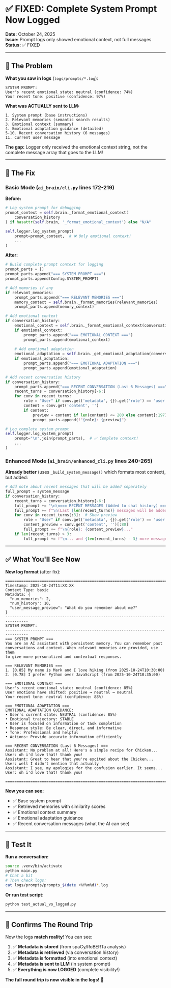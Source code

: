 # ✅ FIXED: Complete System Prompt Now Logged

**Date:** October 24, 2025  
**Issue:** Prompt logs only showed emotional context, not full messages  
**Status:** ✅ FIXED

---

## 🐛 The Problem

**What you saw in logs** (`logs/prompts/*.log`):
```
SYSTEM PROMPT:
User's recent emotional state: neutral (confidence: 74%)
Your recent tone: positive (confidence: 97%)
```

**What was ACTUALLY sent to LLM:**
```
1. System prompt (base instructions)
2. Relevant memories (semantic search results)  
3. Emotional context (summary)
4. Emotional adaptation guidance (detailed)
5-10. Recent conversation history (6 messages)
11. Current user message
```

**The gap:** Logger only received the emotional context string, not the complete message array that goes to the LLM!

---

## 🔧 The Fix

### Basic Mode (`ai_brain/cli.py` lines 172-219)

**Before:**
```python
# Log system prompt for debugging
prompt_context = self.brain._format_emotional_context(
    conversation_history
) if hasattr(self.brain, '_format_emotional_context') else "N/A"

self.logger.log_system_prompt(
    prompt=prompt_context,  # ❌ Only emotional context!
    ...
)
```

**After:**
```python
# Build complete prompt context for logging
prompt_parts = []
prompt_parts.append("=== SYSTEM PROMPT ===")
prompt_parts.append(Config.SYSTEM_PROMPT)

# Add memories if any
if relevant_memories:
    prompt_parts.append("=== RELEVANT MEMORIES ===")
    memory_context = self.brain._format_memories(relevant_memories)
    prompt_parts.append(memory_context)

# Add emotional context
if conversation_history:
    emotional_context = self.brain._format_emotional_context(conversation_history)
    if emotional_context:
        prompt_parts.append("=== EMOTIONAL CONTEXT ===")
        prompt_parts.append(emotional_context)
    
    # Add emotional adaptation
    emotional_adaptation = self.brain._get_emotional_adaptation(conversation_history)
    if emotional_adaptation:
        prompt_parts.append("=== EMOTIONAL ADAPTATION ===")
        prompt_parts.append(emotional_adaptation)

# Add recent conversation history
if conversation_history:
    prompt_parts.append("=== RECENT CONVERSATION (Last 6 Messages) ===")
    recent_turns = conversation_history[-6:]
    for conv in recent_turns:
        role = "User" if conv.get('metadata', {}).get('role') == 'user' else "Assistant"
        content = conv.get('content', '')
        if content:
            preview = content if len(content) <= 200 else content[:197] + "..."
            prompt_parts.append(f"{role}: {preview}")

# Log complete system prompt
self.logger.log_system_prompt(
    prompt="\n".join(prompt_parts),  # ✅ Complete context!
    ...
)
```

### Enhanced Mode (`ai_brain/enhanced_cli.py` lines 240-265)

**Already better** (uses `_build_system_message()` which formats most context), but added:

```python
# Add note about recent messages that will be added separately
full_prompt = system_message
if conversation_history:
    recent_turns = conversation_history[-6:]
    full_prompt += "\n\n=== RECENT MESSAGES (Added to chat history) ==="
    full_prompt += f"\n(Last {len(recent_turns)} messages will be added as proper chat messages)"
    for conv in recent_turns[:3]:  # Show preview
        role = "User" if conv.get('metadata', {}).get('role') == 'user' else "Assistant"
        content_preview = conv.get('content', '')[:80]
        full_prompt += f"\n{role}: {content_preview}..."
    if len(recent_turns) > 3:
        full_prompt += f"\n... and {len(recent_turns) - 3} more messages"
```

---

## ✅ What You'll See Now

**New log format** (after fix):

```
================================================================================
Timestamp: 2025-10-24T11:XX:XX
Context Type: basic
Metadata: {
  "num_memories": 2,
  "num_history": 10,
  "user_message_preview": "What do you remember about me?"
}
--------------------------------------------------------------------------------
SYSTEM PROMPT:
--------------------------------------------------------------------------------
=== SYSTEM PROMPT ===
You are an AI assistant with persistent memory. You can remember past 
conversations and context. When relevant memories are provided, use them 
to give more personalized and contextual responses.

=== RELEVANT MEMORIES ===
1. [0.85] My name is Mark and I love hiking (from 2025-10-24T10:30:00)
2. [0.78] I prefer Python over JavaScript (from 2025-10-24T10:35:00)

=== EMOTIONAL CONTEXT ===
User's recent emotional state: neutral (confidence: 85%) 
User emotions have shifted: positive → neutral → neutral 
Your recent tone: neutral (confidence: 88%)

=== EMOTIONAL ADAPTATION ===
EMOTIONAL ADAPTATION GUIDANCE:
• User's current state: NEUTRAL (confidence: 85%)
• Emotional trajectory: STABLE
• User is focused on information or task completion
• Response style: Be clear, direct, and informative
• Tone: Professional and helpful
• Actions: Provide accurate information efficiently

=== RECENT CONVERSATION (Last 6 Messages) ===
Assistant: No problem at all! Here's a simple recipe for Chicken...
User: oh i'd love that! thank you!
Assistant: Great to hear that you're excited about the Chicken...
User: well I didn't mention that actually
Assistant: I see, my apologies for the confusion earlier. It seems...
User: oh i'd love that! thank you!

================================================================================
```

**Now you can see:**
- ✅ Base system prompt
- ✅ Retrieved memories with similarity scores
- ✅ Emotional context summary
- ✅ Emotional adaptation guidance
- ✅ Recent conversation messages (what the AI can see)

---

## 🧪 Test It

**Run a conversation:**
```bash
source .venv/bin/activate
python main.py
# Chat a bit
# Then check logs:
cat logs/prompts/prompts_$(date +%Y%m%d)*.log
```

**Or run test script:**
```bash
python test_actual_vs_logged.py
```

---

## 🎯 Confirms The Round Trip

Now the logs **match reality**! You can see:

1. ✅ **Metadata is stored** (from spaCy/RoBERTa analysis)
2. ✅ **Metadata is retrieved** (via conversation history)
3. ✅ **Metadata is formatted** (into emotional context)
4. ✅ **Metadata is sent to LLM** (in system prompt)
5. ✅ **Everything is now LOGGED** (complete visibility!)

**The full round trip is now visible in the logs!** 🎉
